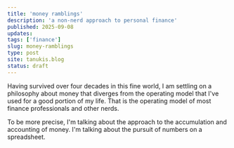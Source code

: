 ```yaml
---
title: 'money ramblings'
description: 'a non-nerd approach to personal finance'
published: 2025-09-08
updates:
tags: ['finance']
slug: money-ramblings
type: post
site: tanukis.blog
status: draft
---
```

Having survived over four decades in this fine world, I am settling on a philosophy about money that diverges from the operating model that I've used for a good portion of my life. That is the operating model of most finance professionals and other nerds.

To be more precise, I'm talking about the approach to the accumulation and accounting of money. I'm talking about the pursuit of numbers on a spreadsheet.